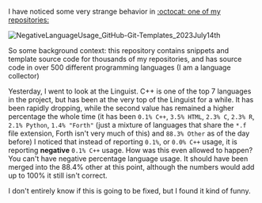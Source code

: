 I have noticed some very strange behavior in [:octocat: one of my repositories:](https://github.com/seanpm2001/Git-Templates/)

![NegativeLanguageUsage_GitHub-Git-Templates_2023July14th](https://github.com/github-linguist/linguist/assets/65933340/428367db-6bf1-483f-b70e-c65262d2a23a)

So some background context: this repository contains snippets and template source code for thousands of my repositories, and has source code in over 500 different programming languages (I am a language collector)

Yesterday, I went to look at the Linguist. C++ is one of the top 7 languages in the project, but has been at the very top of the Linguist for a while. It has been rapidly dropping, while the second value has remained a higher percentage the whole time (it has been `0.1% C++`, `3.5% HTML`, `2.3% C`, `2.3% R`, `2.1% Python`, `1.4% "Forth"` (just a mixture of languages that share the `*.f` file extension, Forth isn't very much of this) and `88.3% Other` as of the day before) I noticed that instead of reporting `0.1%`, or `0.0% C++` usage, it is reporting **negative** `0.1% C++` usage. How was this even allowed to happen? You can't have negative percentage language usage. It should have been merged into the 88.4% other at this point, although the numbers would add up to 100% it still isn't correct.

I don't entirely know if this is going to be fixed, but I found it kind of funny.
